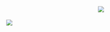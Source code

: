 <h1 align = "center">
  <img src = "https://readme-typing-svg.herokuapp.com?color=F7F7F7&background=FF8D20&center=true&vCenter=true&height=60&lines=Hi+there+!!+I+am+Gokul+Sai." >
</h1>
<h4>
  <img src = "https://readme-typing-svg.herokuapp.com?color=000000&background=FF154E&center=true&vCenter=true&height=60&lines=Aspiring+fresher" >
</h4  
  
